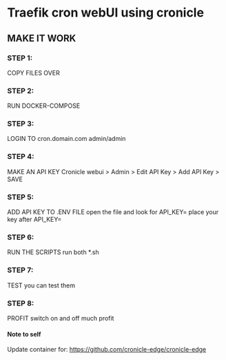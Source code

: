 # Traefik cron webUI using cronicle



## MAKE IT WORK

### STEP 1:

COPY FILES OVER

### STEP 2:

RUN DOCKER-COMPOSE

### STEP 3: 

LOGIN TO cron.domain.com
admin/admin

### STEP 4:

MAKE AN API KEY
Cronicle webui > Admin > Edit API Key > Add API Key > SAVE

### STEP 5:

ADD API KEY TO .ENV FILE
open the file and look for API_KEY=
place your key after API_KEY=

### STEP 6:

RUN THE SCRIPTS
run both *.sh

### STEP 7:

TEST
you can test them

### STEP 8:

PROFIT
switch on and off
much profit




#### Note to self

Update container for: https://github.com/cronicle-edge/cronicle-edge













































































































